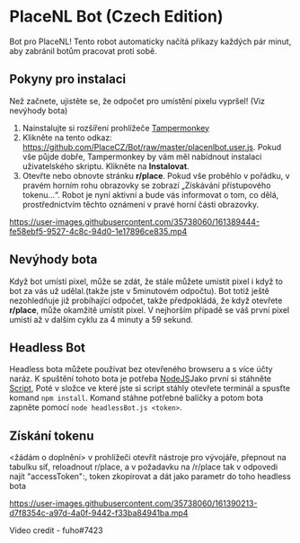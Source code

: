 # PlaceNL Bot (Czech Edition)

Bot pro PlaceNL! Tento robot automaticky načítá příkazy každých pár minut, aby zabránil botům pracovat proti sobě.


## Pokyny pro instalaci

Než začnete, ujistěte se, že odpočet pro umístění pixelu vypršel! (Viz nevýhody bota)

1. Nainstalujte si rozšíření prohlížeče [Tampermonkey](https://www.tampermonkey.net/)
2. Klikněte na tento odkaz: https://github.com/PlaceCZ/Bot/raw/master/placenlbot.user.js. Pokud vše půjde dobře, Tampermonkey by vám měl nabídnout instalaci uživatelského skriptu. Klikněte na **Instalovat**.
3. Otevřte nebo obnovte stránku **r/place**. Pokud vše proběhlo v pořádku, v pravém horním rohu obrazovky se zobrazí „Získávání přístupového tokenu...“. Robot je nyní aktivní a bude vás informovat o tom, co dělá, prostřednictvím těchto oznámení v pravé horní části obrazovky.



https://user-images.githubusercontent.com/35738060/161389444-fe58ebf5-9527-4c8c-94d0-1e17896ce835.mp4



## Nevýhody bota


Když bot umístí pixel, může se zdát, že stále můžete umístit pixel i když to bot za vás už udělal.(takže jste v 5minutovém odpočtu).
Bot totiž ještě nezohledňuje již probíhající odpočet, takže předpokládá, že když otevřete **r/place**, může okamžitě umístit pixel. V nejhorším případě se váš první pixel umístí až v dalším cyklu za 4 minuty a 59 sekund.

## Headless Bot

Headless bota můžete používat bez otevřeného browseru a s více účty naráz. K spuštění tohoto bota je potřeba [NodeJS](https://nodejs.org/en/)Jako první si stáhněte [Script](https://raw.githubusercontent.com/PlaceCZ/Bot/master/headlessBot.js), Poté v složce ve které jste si script stáhly otevřete terminál a spusťte komand `npm install`. Komand stáhne potřebné balíčky a potom bota zapněte pomocí `node headlessBot.js <token>`.

## Získání tokenu
<žádám o doplnění>
v prohlížeči otevřít nástroje pro vývojáře, přepnout na tabulku síť,  reloadnout r/place, a v požadavku na /r/place tak v odpovedi najít "accessToken":<token>, token zkopírovat a dát jako parametr do toho headless bota

https://user-images.githubusercontent.com/35738060/161390213-d7f8354c-a97d-4a0f-9442-f33ba84941ba.mp4

Video credit - fuho#7423
